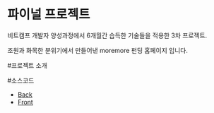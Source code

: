 # 파이널 프로젝트
비트캠프 개발자 양성과정에서 6개월간 습득한 기술들을 적용한 3차 프로젝트.

조원과 화목한 분위기에서 만들어낸 moremore 펀딩 홈페이지 입니다.

#프로젝트 소개


#소스코드
* [Back](/java/com/spring/more)
* [Front](/webapp)
